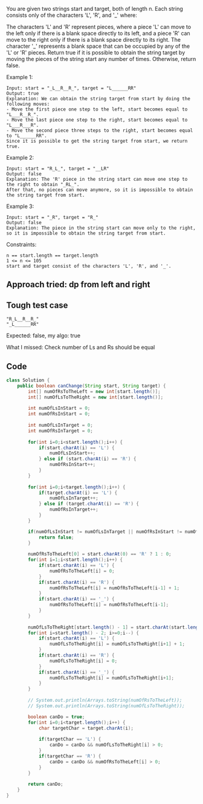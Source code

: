 

You are given two strings start and target, both of length n. Each string consists only of the characters 'L', 'R', and '_' where:

The characters 'L' and 'R' represent pieces, where a piece 'L' can move to the left only if there is a blank space directly to its left, and a piece 'R' can move to the right only if there is a blank space directly to its right.
The character '_' represents a blank space that can be occupied by any of the 'L' or 'R' pieces.
Return true if it is possible to obtain the string target by moving the pieces of the string start any number of times. Otherwise, return false.

 

Example 1:
```
Input: start = "_L__R__R_", target = "L______RR"
Output: true
Explanation: We can obtain the string target from start by doing the following moves:
- Move the first piece one step to the left, start becomes equal to "L___R__R_".
- Move the last piece one step to the right, start becomes equal to "L___R___R".
- Move the second piece three steps to the right, start becomes equal to "L______RR".
Since it is possible to get the string target from start, we return true.
```
Example 2:
```
Input: start = "R_L_", target = "__LR"
Output: false
Explanation: The 'R' piece in the string start can move one step to the right to obtain "_RL_".
After that, no pieces can move anymore, so it is impossible to obtain the string target from start.
```
Example 3:
```
Input: start = "_R", target = "R_"
Output: false
Explanation: The piece in the string start can move only to the right, so it is impossible to obtain the string target from start.
 ```

Constraints:
```
n == start.length == target.length
1 <= n <= 105
start and target consist of the characters 'L', 'R', and '_'.
```

## Approach tried: dp from left and right

## Tough test case

```
"R_L__R__R_"
"_L______RR"
```

Expected: false, my algo: true

What I missed: Check number of Ls and Rs should be equal

## Code

```java
class Solution {
    public boolean canChange(String start, String target) {
        int[] numOfRsToTheLeft = new int[start.length()];
        int[] numOfLsToTheRight = new int[start.length()];
        
        int numOfLsInStart = 0;
        int numOfRsInStart = 0;
        
        int numOfLsInTarget = 0;
        int numOfRsInTarget = 0;
        
        for(int i=0;i<start.length();i++) {
            if(start.charAt(i) == 'L') {
                numOfLsInStart++;
            } else if (start.charAt(i) == 'R') {
                numOfRsInStart++;
            }
        }
        
        for(int i=0;i<target.length();i++) {
            if(target.charAt(i) == 'L') {
                numOfLsInTarget++;
            } else if (target.charAt(i) == 'R') {
                numOfRsInTarget++;
            }
        }

        if(numOfLsInStart != numOfLsInTarget || numOfRsInStart != numOfRsInTarget) {
            return false;
        }
        
        numOfRsToTheLeft[0] = start.charAt(0) == 'R' ? 1 : 0;
        for(int i=1;i<start.length();i++) {
            if(start.charAt(i) == 'L') {
                numOfRsToTheLeft[i] = 0;
            }
            if(start.charAt(i) == 'R') {
                numOfRsToTheLeft[i] = numOfRsToTheLeft[i-1] + 1;
            } 
            if(start.charAt(i) == '_') {
                numOfRsToTheLeft[i] = numOfRsToTheLeft[i-1];
            }
        }
        
        numOfLsToTheRight[start.length() - 1] = start.charAt(start.length() - 1) == 'L' ? 1 : 0;
        for(int i=start.length() - 2; i>=0;i--) {
            if(start.charAt(i) == 'L') {
                numOfLsToTheRight[i] = numOfLsToTheRight[i+1] + 1;
            }
            if(start.charAt(i) == 'R') {
                numOfLsToTheRight[i] = 0;
            }
            if(start.charAt(i) == '_') {
                numOfLsToTheRight[i] = numOfLsToTheRight[i+1];
            }
        }
        
        // System.out.println(Arrays.toString(numOfRsToTheLeft));
        // System.out.println(Arrays.toString(numOfLsToTheRight));

        boolean canDo = true;
        for(int i=0;i<target.length();i++) {
            char targetChar = target.charAt(i);
            
            if(targetChar == 'L') {
                canDo = canDo && numOfLsToTheRight[i] > 0;
            }
            if(targetChar == 'R') {
                canDo = canDo && numOfRsToTheLeft[i] > 0;
            }
        }
         
        return canDo;
    }
}
```
